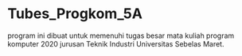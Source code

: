 # Tubes_Progkom_5A
program ini dibuat untuk memenuhi tugas besar mata kuliah program komputer 2020 jurusan Teknik Industri Universitas Sebelas Maret. 
